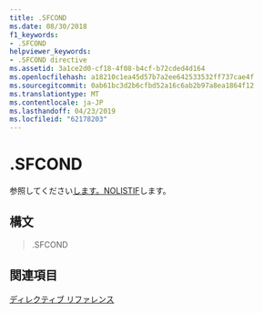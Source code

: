 ```yaml
---
title: .SFCOND
ms.date: 08/30/2018
f1_keywords:
- .SFCOND
helpviewer_keywords:
- .SFCOND directive
ms.assetid: 3a1ce2d0-cf18-4f08-b4cf-b72cded4d164
ms.openlocfilehash: a18210c1ea45d57b7a2ee642533532ff737cae4f
ms.sourcegitcommit: 0ab61bc3d2b6cfbd52a16c6ab2b97a8ea1864f12
ms.translationtype: MT
ms.contentlocale: ja-JP
ms.lasthandoff: 04/23/2019
ms.locfileid: "62178203"
---
```

# <a name="sfcond"></a>.SFCOND

参照してください[します。NOLISTIF](../../assembler/masm/dot-nolistif.md)します。

## <a name="syntax"></a>構文

> .SFCOND

## <a name="see-also"></a>関連項目

[ディレクティブ リファレンス](../../assembler/masm/directives-reference.md)<br/>